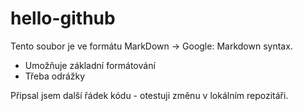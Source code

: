 # hello-github

Tento soubor je ve formátu MarkDown -> Google: Markdown syntax.
- Umožňuje základní formátování
- Třeba odrážky

Připsal jsem další řádek kódu - otestuji změnu v lokálním repozitáři.
